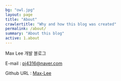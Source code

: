 ```yaml
---
bg: "owl.jpg"
layout: page
title: "About"
crawlertitle: "Why and how this blog was created"
permalink: /about/
summary: "About this blog"
active: 1.about
---
```

Max Lee 개발 블로그

E-mail : [pj4316@naver.com](mailto:pj4316@naver.com)

Github URL : [Max-Lee](https://github.com/pj4316)

